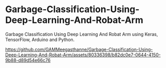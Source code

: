 # Garbage-Classification-Using-Deep-Learning-And-Robat-Arm
Garbage Classification Using Deep Learning And Robat Arm using Keras, TensorFlow, Arduino and Python.


https://github.com/GAMMeegasthanne/Garbage-Classification-Using-Deep-Learning-And-Robat-Arm/assets/80336398/b82dc0e7-0644-4150-9b88-d89d54e66c76


